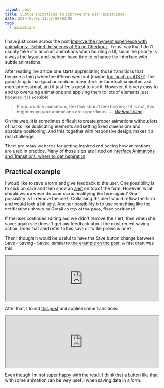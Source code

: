 ```yaml
---
layout: post
title: Subtle animations to improve the user experience
date: 2014-05-01 11:30:00+02:00
tags:
  - animations
---
```


I have just come across the post [Improve the payment experience with animations - Behind the scenes of Stripe Checkout
](https://medium.com/p/3d1b0a9b810e). I must say that I don't usually take into account animations when building a UI, since the priority is always the layout and I seldom have time to enhance the interface with subtle animations.

After reading the article one starts appreciating those transitions that became a thing when the iPhone went out (maybe [too much on iOS7?](http://www.theguardian.com/technology/2013/sep/27/ios-7-motion-sickness-nausea). The good thing is that good animations make the interface look smoother and more professional, and it just feels great to use it. However, it is very easy to end up overusing animations and applying them to lots of elements just because it is possible.

> If you disable animations, the flow should feel broken; if it is not, this might mean your animations are superfluous.
— _[Michaël Villar](https://medium.com/p/3d1b0a9b810e)_

On the web, it is sometimes difficult to create proper animations without lots of hacks like duplicating elements and setting fixed dimensions and absolute positioning. And this, together with responsive design, makes it a real challenge.

There are many websites for getting inspired and seeing how animations are used in practice. Many of those sites are listed on  [Interface Animations and Transitions: where to get inspiration](https://blog.stephaniewalter.fr/en/interface-animations-and-transitions-where-to-get-inspiration/).

## Practical example
I would like to save a form and give feedback to the user. One possibility is to click on save and then show an [alert](http://getbootstrap.com/components/#alerts) on top of the form. However, what should we do when the user starts modifying the form again? One possibility is to remove the alert. Collapsing the alert would reflow the form and would look a bit ugly. Another possibility is to use something like the notifications shown on Gmail on top of the page, fixed positioned.

If the user continues editing and we didn't remove the alert, then when she saves again she doesn't get any feedback about the most recent saving action. Does that alert refer to this save or to the previous one?

Then I thought it would be useful to have the Save button change between Save - Saving - Saved, similar to [the example on the post](https://medium.com/p/3d1b0a9b810e). A first draft was this:

<iframe src="https://jsfiddle.net/JMPerez/khjs3x9x/show/" width="100%" height="150px"></iframe>

After that, I found [this post](http://minimalmonkey.com/fun-animations-with-css3/) and applied some transitions:

<iframe src="https://jsfiddle.net/JMPerez/kbtr8mqs/show/" width="100%" height="170px"></iframe>

Even though I'm not super happy with the result I think that a button like that with some animation can be very useful when saving data in a form.
